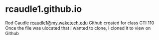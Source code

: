 # rcaudle1.github.io
Rod Caudle rcaudle1@my.waketech.edu
Github created for class CTI 110
Once the file was ulocated that I wanted to clone, I cloned it to view on Github
